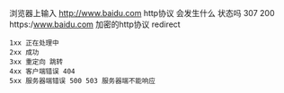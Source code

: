 
浏览器上输入 http://www.baidu.com http协议
会发生什么 状态吗
    307
    200
    https:/www.baidu.com 加密的http协议
    redirect

    1xx 正在处理中
    2xx 成功
    3xx 重定向 跳转
    4xx 客户端错误 404 
    5xx 服务器端错误 500 503 服务器端不能响应